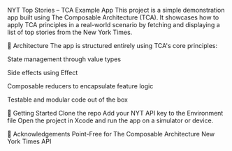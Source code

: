 NYT Top Stories – TCA Example App
This project is a simple demonstration app built using The Composable Architecture (TCA). It showcases how to apply TCA principles in a real-world scenario by fetching and displaying a list of top stories from the New York Times.

🧱 Architecture
The app is structured entirely using TCA's core principles:

State management through value types

Side effects using Effect

Composable reducers to encapsulate feature logic

Testable and modular code out of the box

🚀 Getting Started
Clone the repo
Add your NYT API key to the Environment file
Open the project in Xcode and run the app on a simulator or device.



🙌 Acknowledgements
Point-Free for The Composable Architecture
New York Times API

